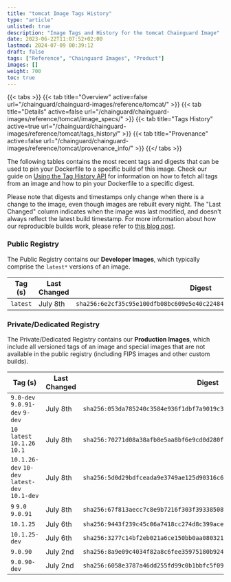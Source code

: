 ```yaml
---
title: "tomcat Image Tags History"
type: "article"
unlisted: true
description: "Image Tags and History for the tomcat Chainguard Image"
date: 2023-06-22T11:07:52+02:00
lastmod: 2024-07-09 00:39:12
draft: false
tags: ["Reference", "Chainguard Images", "Product"]
images: []
weight: 700
toc: true
---
```


{{< tabs >}}
{{< tab title="Overview" active=false url="/chainguard/chainguard-images/reference/tomcat/" >}}
{{< tab title="Details" active=false url="/chainguard/chainguard-images/reference/tomcat/image_specs/" >}}
{{< tab title="Tags History" active=true url="/chainguard/chainguard-images/reference/tomcat/tags_history/" >}}
{{< tab title="Provenance" active=false url="/chainguard/chainguard-images/reference/tomcat/provenance_info/" >}}
{{</ tabs >}}

The following tables contains the most recent tags and digests that can be used to pin your Dockerfile to a specific build of this image. Check our guide on [Using the Tag History API](/chainguard/chainguard-images/using-the-tag-history-api/) for information on how to fetch all tags from an image and how to pin your Dockerfile to a specific digest.

Please note that digests and timestamps only change when there is a change to the image, even though images are rebuilt every night. The "Last Changed" column indicates when the image was last modified, and doesn't always reflect the latest build timestamp. For more information about how our reproducible builds work, please refer to [this blog post](https://www.chainguard.dev/unchained/reproducing-chainguards-reproducible-image-builds).

### Public Registry
The Public Registry contains our **Developer Images**, which typically comprise the `latest*` versions of an image.

| Tag (s)   | Last Changed | Digest                                                                    |
|-----------|--------------|---------------------------------------------------------------------------|
|  `latest` | July 8th     | `sha256:6e2cf35c95e100dfb08bc609e5e40c224842419d9f35ed2f42054b20a9b48375` |


### Private/Dedicated Registry
The Private/Dedicated Registry contains our **Production Images**, which include all versioned tags of an image and special images that are not available in the public registry (including FIPS images and other custom builds).

| Tag (s)                                         | Last Changed | Digest                                                                    |
|-------------------------------------------------|--------------|---------------------------------------------------------------------------|
|  `9.0-dev` `9.0.91-dev` `9-dev`                 | July 8th     | `sha256:053da785240c3584e936f1dbf7a9019c3fa07bdb76d3c03daad41b1f0630652e` |
|  `10` `latest` `10.1.26` `10.1`                 | July 8th     | `sha256:70271d08a38afb8e5aa8bf6e9cd0d280f4af6c500a2998151feb5f8193d72a8f` |
|  `10.1.26-dev` `10-dev` `latest-dev` `10.1-dev` | July 8th     | `sha256:5d0d29bdfceada9e3749ae125d90316c6bc972e8cd7621b77fa263647a8a26c2` |
|  `9` `9.0` `9.0.91`                             | July 8th     | `sha256:67f813aecc7c8e9b7216f303f393385080f1ea182c440fa4549b6c4e7523571b` |
|  `10.1.25`                                      | July 6th     | `sha256:9443f239c45c06a7418cc274d8c399ace52443ca466c4911ac6e45cbe715c259` |
|  `10.1.25-dev`                                  | July 6th     | `sha256:3277c14bf2eb021a6ce150bb0aa0803214b043f478e62ab699e04a37e53a4cb4` |
|  `9.0.90`                                       | July 2nd     | `sha256:8a9e09c4034f82a8c6fee35975180b9246dafafbaa208d75615e41d9f7265d6e` |
|  `9.0.90-dev`                                   | July 2nd     | `sha256:6058e3787a46dd255fd99c0b1bbfc5f099142d0edd4866afc0ca50b683ee598c` |

